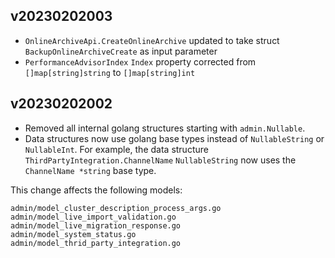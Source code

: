 ## v20230202003

- `OnlineArchiveApi.CreateOnlineArchive` updated to take struct `BackupOnlineArchiveCreate` as input parameter
- `PerformanceAdvisorIndex` `Index` property corrected from `[]map[string]string` to `[]map[string]int`

## v20230202002

- Removed all internal golang structures starting with `admin.Nullable`.
- Data structures now use golang base types instead of `NullableString` or `NullableInt`. For example, the data structure
`ThirdPartyIntegration.ChannelName` `NullableString` now uses the` ChannelName *string` base type. 

This change affects the following models: 
```
admin/model_cluster_description_process_args.go
admin/model_live_import_validation.go
admin/model_live_migration_response.go
admin/model_system_status.go
admin/model_thrid_party_integration.go
```
